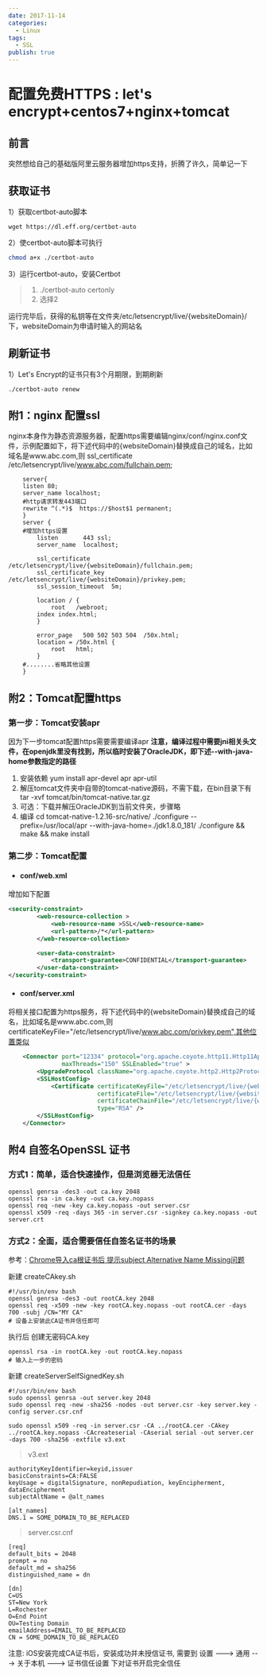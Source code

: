 ```yaml
---
date: 2017-11-14
categories:
  - Linux
tags:
  - SSL
publish: true
---
```


# 配置免费HTTPS : let's encrypt+centos7+nginx+tomcat

## 前言

突然想给自己的基础版阿里云服务器增加https支持，折腾了许久，简单记一下

## 获取证书

1）获取certbot-auto脚本

```shell
wget https://dl.eff.org/certbot-auto
```

2）使certbot-auto脚本可执行

```bash
chmod a+x ./certbot-auto
```

3）运行certbot-auto，安装Certbot

>1. ./certbot-auto certonly
>2. 选择2

运行完毕后，获得的私钥等在文件夹/etc/letsencrypt/live/{websiteDomain}/下，websiteDomain为申请时输入的网站名

## 刷新证书

1）Let's Encrypt的证书只有3个月期限，到期刷新

```Shell
./certbot-auto renew
```

## 附1：nginx 配置ssl

nginx本身作为静态资源服务器，配置https需要编辑nginx/conf/nginx.conf文件，示例配置如下，将下述代码中的{websiteDomain}替换成自己的域名，比如域名是www.abc.com,则 ssl_certificate      /etc/letsencrypt/live/www.abc.com/fullchain.pem;

```text
    server{
    listen 80;
    server_name localhost;
    #http请求转发443端口
    rewrite ^(.*)$  https://$host$1 permanent;
    }
    server {
    #增加https设置
        listen       443 ssl;
        server_name  localhost;

        ssl_certificate      /etc/letsencrypt/live/{websiteDomain}/fullchain.pem;
        ssl_certificate_key  /etc/letsencrypt/live/{websiteDomain}/privkey.pem;
        ssl_session_timeout  5m;

        location / {
            root   /webroot;
        index index.html;
        }

        error_page   500 502 503 504  /50x.html;
        location = /50x.html {
            root   html;
        }
    #........省略其他设置
    }
```

## 附2：Tomcat配置https

### 第一步：Tomcat安装apr

因为下一步tomcat配置https需要需要编译apr
**注意，编译过程中需要jni相关头文件，在openjdk里没有找到，所以临时安装了OracleJDK，即下述--with-java-home参数指定的路径**

1. 安装依赖
yum install apr-devel apr apr-util
2. 解压tomcat文件夹中自带的tomcat-native源码，不需下载，在bin目录下有
tar -xvf tomcat/bin/tomcat-native.tar.gz
3. 可选：下载并解压OracleJDK到当前文件夹，步骤略
4. 编译
cd tomcat-native-1.2.16-src/native/
./configure --prefix=/usr/local/apr --with-java-home=./jdk1.8.0_181/
./configure && make && make install

### 第二步：Tomcat配置

- #### conf/web.xml

增加如下配置

```xml
<security-constraint>
        <web-resource-collection >
            <web-resource-name >SSL</web-resource-name>
            <url-pattern>/*</url-pattern>
        </web-resource-collection>

        <user-data-constraint>
            <transport-guarantee>CONFIDENTIAL</transport-guarantee>
        </user-data-constraint>
</security-constraint>
```

- #### conf/server.xml

将相关接口配置为https服务，将下述代码中的{websiteDomain}替换成自己的域名，比如域名是www.abc.com,则certificateKeyFile="/etc/letsencrypt/live/www.abc.com/privkey.pem",其他位置类似

```xml
    <Connector port="12334" protocol="org.apache.coyote.http11.Http11AprProtocol"
               maxThreads="150" SSLEnabled="true" >
        <UpgradeProtocol className="org.apache.coyote.http2.Http2Protocol" />
        <SSLHostConfig>
            <Certificate certificateKeyFile="/etc/letsencrypt/live/{websiteDomain}/privkey.pem"
                         certificateFile="/etc/letsencrypt/live/{websiteDomain}/cert.pem"
                         certificateChainFile="/etc/letsencrypt/live/{websiteDomain}/chain.pem"
                         type="RSA" />
        </SSLHostConfig>
    </Connector>
```

## 附4 自签名OpenSSL 证书

### 方式1：简单，适合快速操作，但是浏览器无法信任

```shell
openssl genrsa -des3 -out ca.key 2048
openssl rsa -in ca.key -out ca.key.nopass
openssl req -new -key ca.key.nopass -out server.csr
openssl x509 -req -days 365 -in server.csr -signkey ca.key.nopass -out server.crt
```

### 方式2：全面，适合需要信任自签名证书的场景

参考：[Chrome导入ca根证书后 提示subject Alternative Name Missing问题](https://icoolworld.github.io/chrome%E5%AF%BC%E5%85%A5CA%E6%A0%B9%E8%AF%81%E4%B9%A6%E5%90%8E-%E6%8F%90%E7%A4%BASubject-Alternative-Name-Missing%E9%97%AE%E9%A2%98.html#2%E5%88%9B%E5%BB%BA%E8%87%AA%E7%AD%BE%E5%90%8D%E7%9A%84%E6%9C%8D%E5%8A%A1%E5%99%A8%E8%AF%81%E4%B9%A6createselfsignedcertificatesh)

新建 createCAkey.sh

```shell
#!/usr/bin/env bash
openssl genrsa -des3 -out rootCA.key 2048
openssl req -x509 -new -key rootCA.key.nopass -out rootCA.cer -days 700 -subj /CN="MY CA"
# 设备上安装此CA证书并信任即可
```

执行后 创建无密码CA.key

```shell
openssl rsa -in rootCA.key -out rootCA.key.nopass
# 输入上一步的密码
```

新建 createServerSelfSignedKey.sh

```shell
#!/usr/bin/env bash
sudo openssl genrsa -out server.key 2048
sudo openssl req -new -sha256 -nodes -out server.csr -key server.key -config server.csr.cnf

sudo openssl x509 -req -in server.csr -CA ../rootCA.cer -CAkey ../rootCA.key.nopass -CAcreateserial -CAserial serial -out server.cer -days 700 -sha256 -extfile v3.ext
```

> v3.ext

```shell
authorityKeyIdentifier=keyid,issuer
basicConstraints=CA:FALSE
keyUsage = digitalSignature, nonRepudiation, keyEncipherment, dataEncipherment
subjectAltName = @alt_names

[alt_names]
DNS.1 = SOME_DOMAIN_TO_BE_REPLACED
```

> server.csr.cnf

```shell
[req]
default_bits = 2048
prompt = no
default_md = sha256
distinguished_name = dn

[dn]
C=US
ST=New York
L=Rochester
O=End Point
OU=Testing Domain
emailAddress=EMAIL_TO_BE_REPLACED
CN = SOME_DOMAIN_TO_BE_REPLACED
```

注意: iOS安装完成CA证书后，安装成功并未授信证书, 需要到 设置 ---> 通用 ---> 关于本机 ---> 证书信任设置 下对证书开启完全信任

